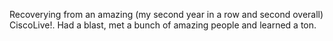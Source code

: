 Recoverying from an amazing (my second year in a row and second overall) CiscoLive!. Had a blast, met a bunch of amazing people and learned a ton. 
